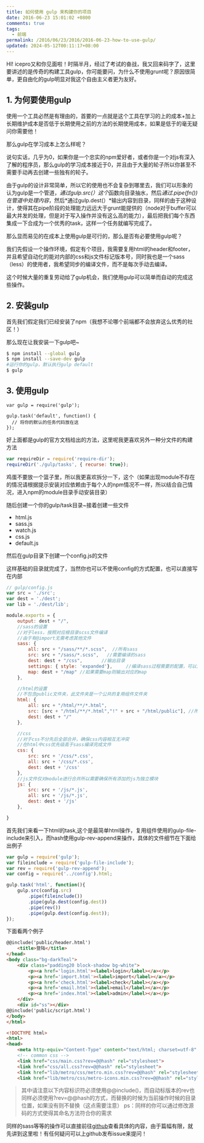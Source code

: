 ```yaml
---
title: 如何使用 gulp 来构建你的项目
date: 2016-06-23 15:01:02 +0800
comments: true
tags:
  - 前端
permalink: /2016/06/23/2016/2016-06-23-how-to-use-gulp/
updated: 2024-05-12T00:11:17+08:00
---
```


HI! icepro又和你见面啦！时隔半月，经过了考试的奋战，我又回来码字了，这里要讲述的是传奇的构建工具gulp，你可能要问，为什么不使用grunt呢？原因很简单，更自由化的gulp明显对我这个自由主义者更为友好。

## 1. 为何要使用gulp

使用一个工具必然是有理由的，首要的一点就是这个工具在学习的上的成本+加上长期维护成本是否低于长期使用之前的方法的长期使用成本，如果是低于的毫无疑问你需要他！

那么gulp在学习成本上怎么样呢？

说句实话，几乎为0，如果你是一个忠实的npm爱好者，或者你是一个对js有深入了解的程序员，那么gulp的学习成本接近于0，并且由于大量的轮子所以你甚至不需要手动再去创建一些独有的轮子。

由于gulp的设计非常简单，所以它的使用也不会复杂到哪里去，我们可以形象的认为gulp是一个管道，*通过gulp.src(）这个*函数向目录抽水，然后*通过.pipe(fn())在管道中处理内容*，然后*通过gulp.dest(）*输出内容到目录，同样的由于这种设计，使得其在pipe阶段的处理能力远远大于grunt能提供的（node对于buffer可以最大并发的处理，但是对于写入操作并没有这么高的能力），最后把我们每个东西集成一下合成为一个优秀的task，这样一个任务就编写完成了。

那么显而易见的在成本上使用gulp是可行的，那么是否有必要使用gulp呢？

我们先假设一个操作环境，假定有个项目，我需要复用html的header和footer，并且希望自动化的能对内部的css和js文件标记版本号，同时我也是一个sass（less）的使用者，我希望同步的编译文件，而不是每次手动去编译。

这个时候大量的重复劳动给了gulp机会，我们使用gulp可以简单而自动的完成这些操作。

## 2. 安装gulp

首先我们假定我们已经安装了npm（我想不论哪个前端都不会放弃这么优秀的社区！）

那么现在让我安装一下gulp吧~

```bash
$ npm install --global gulp
$ npm install --save-dev gulp
#运行你的gulp，默认执行gulp default
$ gulp
```

## 3. 使用gulp
```gulp
var gulp = require('gulp');

gulp.task('default', function() {
  // 将你的默认的任务代码放在这
});
```


好上面都是gulp的官方文档给出的方法，这里呢我更喜欢另外一种分文件的构建方法

```js
var requireDir = require('require-dir');
requireDir('./gulp/tasks', { recurse: true});
```

鸡蛋不要放一个篮子里，所以我更喜欢拆分一下，这个（如果出现module不存在的情况请根据提示安装对应依赖由于每个人的npm情况不一样，所以结合自己情况，进入npm的module目录手动安装目录）

随后创建一个你的gulp/task目录~接着创建一些文件

* html.js
* sass.js
* watch.js
* css.js
* default.js

然后在gulp目录下创建一个config.js的文件

这样基础的目录就完成了，当然你也可以不使用config的方式配置，也可以直接写在内部

```js
// gulp/config.js
var src = './src';
var dest = './dest';
var lib = './dest/lib';

module.exports = {
	output: dest + "/",
	//sass的设置
	//对于less，按照对应根目录scss文件编译
	//由于有@import无需考虑其他文件
	sass: {
		all: src + "/sass/**/*.scss",  //所有sass
		src: src + "/sass/*.scss",	 //需要编译的sass
		dest: dest + "/css",	   //输出目录
		settings: { style: 'expanded'},		//编译sass过程需要的配置，可以为空
		map: dest + "/map" //如果需要map则输出对应的map
	},

	//html的设置
	//不包含public文件夹，此文件夹是一个公共的复用组件文件夹
	html: {
		all: src + "/html/**/*.html",
		src: [src + "/html/**/*.html","!" + src + "/html/public"], //所有的html文件
		dest: dest + "/"
	},

	//css
	//对于css不分先后全部合并，确保css内容相互无冲突
	//在html中css优先级高于sass编译完成文件
	css: {
		src: src + '/css/*.css',
		all: src + '/css/*.css',
		dest: dest + '/css'
	},
	//js文件仅对module进行合并所以需要确保所有添加的js为独立模块
	js: {
		src: src + '/js/*.js',
		all: src + '/js/*.js',
		dest: dest + '/js'
	},

}
```

首先我们来看一下html的task,这个是最简单html操作，复用组件使用的gulp-file-include来引入，而hash使用gulp-rev-append来操作，具体的文件细节在下面给出例子

```js
var gulp = require('gulp');
var fileinclude = require('gulp-file-include');
var rev = require('gulp-rev-append');
var config = require('../config').html;

gulp.task('html', function(){
	gulp.src(config.src)
		.pipe(fileinclude())
		.pipe(gulp.dest(config.dest))
		.pipe(rev())
		.pipe(gulp.dest(config.dest));
});
```

下面看两个例子

```html
@@include('public/header.html')
	<title>登陆</title>
</head>
<body class="bg-darkTeal">
    <div class="padding20 block-shadow bg-white">
        <p><a href='login.html'><label>login</label></a></p>
		<p><a href='import.html'><label>import</label></a></p>
		<p><a href='check.html'><label>check</label></a></p>
        <p><a href='email.html'><label>email</label></a></p>
        <p><a href='index.html'><label>admin</label></a></p>
    </div>
    <div id="ss"></div>
@@include('public/script.html')
</body>
</html>
```


```html
<!DOCTYPE html>
<html>
<head>
	<meta http-equiv="Content-Type" content="text/html; charset=utf-8" />
	<!-- common css -->
    <link href="css/main.css?rev=@@hash" rel="stylesheet">
    <link href="css/all.css?rev=@@hash" rel="stylesheet">
    <link href="lib/metro/css/metro.min.css?rev=@@hash" rel="stylesheet">
    <link href="lib/metro/css/metro-icons.min.css?rev=@@hash" rel="stylesheet">
```

> 其中请注意以下内容标识符必须使用@@include()，而自动标版本的rev也同样必须使用?rev=@@hash的方式，而替换的时候为当前操作时候的目录位置，如果没有则不替换（这点需要注意）
> ps：同样的你可以通过修改源码的方式使得其命名方法符合你的需求


同样的sass等等的操作可以直接前往[github](https://github.com/iceprosurface/gulp-default)查看具体的内容，由于篇幅有限，就先讲到这里啦！有任何疑问可以上github发布issue来提问！

